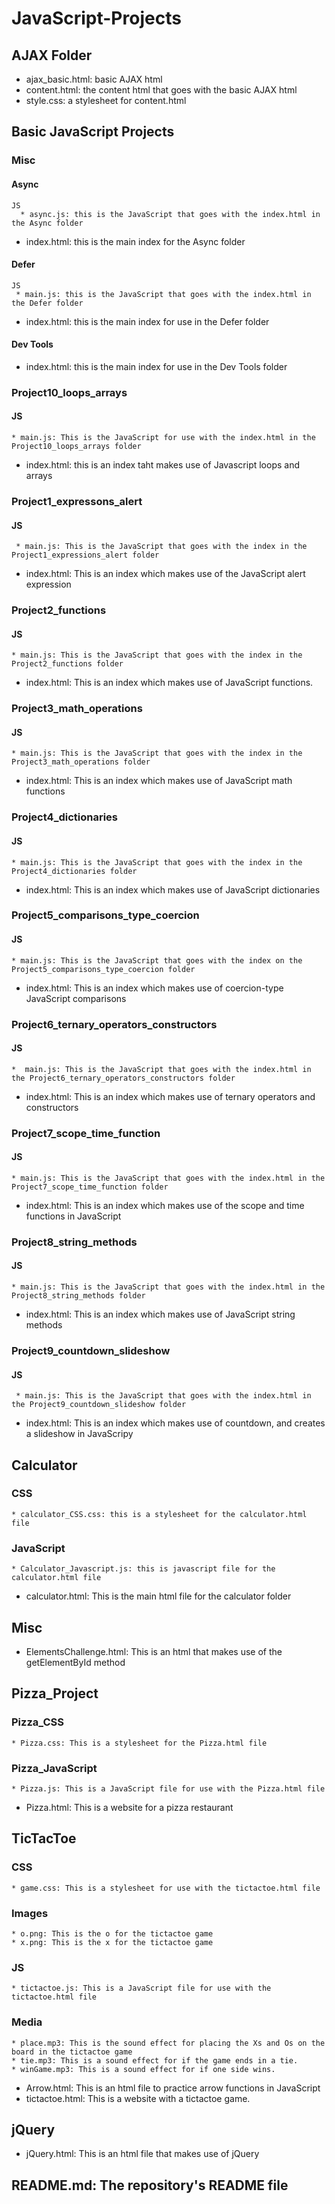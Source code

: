 # JavaScript-Projects
## AJAX Folder
  * ajax_basic.html: basic AJAX html
  * content.html: the content html that goes with the basic AJAX html
  * style.css: a stylesheet for content.html
## Basic JavaScript Projects
  ### Misc
   #### Async
    JS
      * async.js: this is the JavaScript that goes with the index.html in the Async folder
   *  index.html: this is the main index for the Async folder
   #### Defer
    JS
     * main.js: this is the JavaScript that goes with the index.html in the Defer folder
   * index.html: this is the main index for use in the Defer folder
   #### Dev Tools
   * index.html: this is the main index for use in the Dev Tools folder
  ### Project10_loops_arrays
   #### JS
    * main.js: This is the JavaScript for use with the index.html in the Project10_loops_arrays folder
   * index.html: this is an index taht makes use of Javascript loops and arrays
  ### Project1_expressons_alert
   #### JS
     * main.js: This is the JavaScript that goes with the index in the Project1_expressions_alert folder
   * index.html: This is an index which makes use of the JavaScript alert expression
  ### Project2_functions
   #### JS
    * main.js: This is the JavaScript that goes with the index in the Project2_functions folder
   * index.html: This is an index which makes use of JavaScript functions.
  ### Project3_math_operations
   #### JS
    * main.js: This is the JavaScript that goes with the index in the Project3_math_operations folder
   * index.html: This is an index which makes use of JavaScript math functions
  ### Project4_dictionaries
   #### JS
    * main.js: This is the JavaScript that goes with the index in the Project4_dictionaries folder
   * index.html:  This is an index which makes use of JavaScript dictionaries
  ### Project5_comparisons_type_coercion
   #### JS
    * main.js: This is the JavaScript that goes with the index on the Project5_comparisons_type_coercion folder
   * index.html: This is an index which makes use of coercion-type JavaScript comparisons
  ### Project6_ternary_operators_constructors
   #### JS
    *  main.js: This is the JavaScript that goes with the index.html in the Project6_ternary_operators_constructors folder
   * index.html: This is an index which makes use of ternary operators and constructors
  ### Project7_scope_time_function
   #### JS
    * main.js: This is the JavaScript that goes with the index.html in the Project7_scope_time_function folder
   * index.html: This is an index which makes use of the scope and time functions in JavaScript
  ### Project8_string_methods
   #### JS
    * main.js: This is the JavaScript that goes with the index.html in the Project8_string_methods folder
   * index.html: This is an index which makes use of JavaScript string methods
  ### Project9_countdown_slideshow
   #### JS
     * main.js: This is the JavaScript that goes with the index.html in the Project9_countdown_slideshow folder
   * index.html: This is an index which makes use of countdown, and creates a slideshow in JavaScripy
## Calculator
 ### CSS
    * calculator_CSS.css: this is a stylesheet for the calculator.html file
 ### JavaScript
    * Calculator_Javascript.js: this is javascript file for the calculator.html file
  * calculator.html: This is the main html file for the calculator folder
## Misc
  * ElementsChallenge.html: This is an html that makes use of the getElementById method
## Pizza_Project
 ### Pizza_CSS
    * Pizza.css: This is a stylesheet for the Pizza.html file
 ### Pizza_JavaScript
    * Pizza.js: This is a JavaScript file for use with the Pizza.html file
  * Pizza.html: This is a website for a pizza restaurant
## TicTacToe
 ### CSS
    * game.css: This is a stylesheet for use with the tictactoe.html file
 ### Images
    * o.png: This is the o for the tictactoe game
    * x.png: This is the x for the tictactoe game
 ### JS
    * tictactoe.js: This is a JavaScript file for use with the tictactoe.html file
 ### Media
    * place.mp3: This is the sound effect for placing the Xs and Os on the board in the tictactoe game
    * tie.mp3: This is a sound effect for if the game ends in a tie.
    * winGame.mp3: This is a sound effect for if one side wins.
  * Arrow.html: This is an html file to practice arrow functions in JavaScript
  * tictactoe.html: This is a website with a tictactoe game.
## jQuery
  * jQuery.html: This is an html file that makes use of jQuery
## README.md: The repository's README file
   
       
